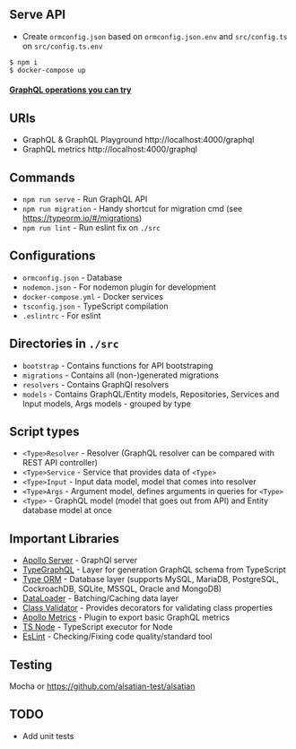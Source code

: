 ## Serve API

-   Create `ormconfig.json` based on `ormconfig.json.env` and `src/config.ts` on `src/config.ts.env`

```
$ npm i
$ docker-compose up
```

#### [GraphQL operations you can try](docs/OPERATIONS.md)

## URIs

-   GraphQL & GraphQL Playground http://localhost:4000/graphql
-   GraphQL metrics http://localhost:4000/graphql

## Commands

-   `npm run serve` - Run GraphQL API
-   `npm run migration` - Handy shortcut for migration cmd (see https://typeorm.io/#/migrations)
-   `npm run lint` - Run eslint fix on `./src`

## Configurations

-   `ormconfig.json` - Database
-   `nodemon.json` - For nodemon plugin for development
-   `docker-compose.yml` - Docker services
-   `tsconfig.json` - TypeScript compilation
-   `.eslintrc` - For eslint

## Directories in `./src`

-   `bootstrap` - Contains functions for API bootstraping
-   `migrations` - Contains all (non-)generated migrations
-   `resolvers` - Contains GraphQl resolvers
-   `models` - Contains GraphQL/Entity models, Repositories, Services and Input models, Args models - grouped by type

## Script types

-   `<Type>Resolver` - Resolver (GraphQL resolver can be compared with REST API controller)
-   `<Type>Service` - Service that provides data of `<Type>`
-   `<Type>Input` - Input data model, model that comes into resolver
-   `<Type>Args` - Argument model, defines arguments in queries for `<Type>`
-   `<Type>` - GraphQL model (model that goes out from API) and Entity database model at once

## Important Libraries

-   [Apollo Server](https://github.com/apollographql/apollo-server) - GraphQl server
-   [TypeGraphQL](https://typegraphql.ml/) - Layer for generation GraphQL schema from TypeScript
-   [Type ORM](https://typeorm.io) - Database layer (supports MySQL, MariaDB, PostgreSQL, CockroachDB, SQLite, MSSQL, Oracle and MongoDB)
-   [DataLoader](https://github.com/graphql/dataloader) - Batching/Caching data layer
-   [Class Validator](https://github.com/typestack/class-validator) - Provides decorators for validating class properties
-   [Apollo Metrics](https://www.npmjs.com/package/apollo-metrics) - Plugin to export basic GraphQL metrics
-   [TS Node](https://github.com/TypeStrong/ts-node) - TypeScript executor for Node
-   [EsLint](https://eslint.org/) - Checking/Fixing code quality/standard tool

## Testing

Mocha or https://github.com/alsatian-test/alsatian

## TODO

-   Add unit tests
